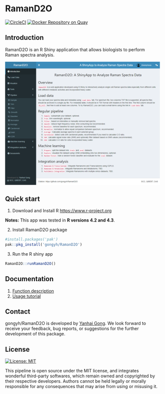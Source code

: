 # RamanD2O

<!-- badges: start -->
[![CircleCI](https://dl.circleci.com/status-badge/img/gh/gongyh/RamanD2O/tree/master.svg?style=svg)](https://dl.circleci.com/status-badge/redirect/gh/gongyh/RamanD2O/tree/master)
[![Docker Repository on Quay](https://quay.io/repository/gongyh/ramand2o/status "Docker Repository on Quay")](https://quay.io/repository/gongyh/ramand2o)
<!-- badges: end -->

## Introduction

RamanD2O is an R Shiny application that allows biologists to perform Raman spectra analysis.

![User interface of RamanD2O](RamanD2O.png)

## Quick start

1. Download and Install R
https://www.r-project.org

**Notes:** This app was tested in **R versions 4.2 and 4.3**.

2. Install RamanD2O package
```r
#install.packages('pak')
pak::pkg_install('gongyh/RamanD2O')
```

3. Run the R shiny app
```r
RamanD2O::runRamanD2O()
```

## Documentation

1. [Function description](inst/docs/functions.md)
2. [Usage tutorial](inst/docs/usage.md)

## Contact

gongyh/RamanD2O is developed by [Yanhai Gong](mailto:gongyh@qibebt.ac.cn). We look forward to receive your feedback, bug reports, or suggestions for the further development of this package.

## License

[![License: MIT](https://img.shields.io/badge/License-MIT-yellow.svg)](https://opensource.org/licenses/MIT)

This pipeline is open source under the MIT license, and integrates wonderful third-party softwares, which remain owned and copyrighted by their respective developers. Authors cannot be held legally or morally responsible for any consequences that may arise from using or misusing it.

